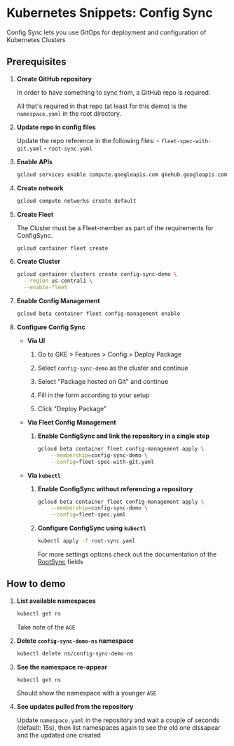 # Kubernetes Snippets: Config Sync

Config Sync lets you use GitOps for deployment and configuration of Kubernetes Clusters

## Prerequisites

1. **Create GitHub repository**

    In order to have something to sync from, a GitHub repo is required.

    All that's required in that repo (at least for this demo) is the `namespace.yaml` in the root directory.

1. **Update repo in config files**

    Update the repo reference in the following files:
        - `fleet-spec-with-git.yaml`
        - `root-sync.yaml`

1. **Enable APIs**

    ```bash
    gcloud services enable compute.googleapis.com gkehub.googleapis.com anthos.googleapis.com
    ```

1. **Create network**

    ```bash
    gcloud compute networks create default
    ```

1. **Create Fleet**

    The Cluster must be a Fleet-member as part of the requirements for ConfigSync.

    ```bash
    gcloud container fleet create
    ```

1. **Create Cluster**

    ```bash
    gcloud container clusters create config-sync-demo \
      --region us-central1 \
      --enable-fleet
    ```

1. **Enable Config Management**

    ```bash
    gcloud beta container fleet config-management enable
    ```

1. **Configure Config Sync**

    - **Via UI**

      1. Go to GKE > Features > Config > Deploy Package

      1. Select `config-sync-demo` as the cluster and continue

      1. Select "Package hosted on Git" and continue

      1. Fill in the form according to your setup

      1. Click "Deploy Package"

    - **Via Fleet Config Management**

      1. **Enable ConfigSync and link the repository in a single step**

            ```bash
            gcloud beta container fleet config-management apply \
                --membership=config-sync-demo \
                --config=fleet-spec-with-git.yaml
            ```

    - **Via `kubectl`**

      1. **Enable ConfigSync without referencing a repository**

            ```bash
            gcloud beta container fleet config-management apply \
                --membership=config-sync-demo \
                --config=fleet-spec.yaml
            ```

      1. **Configure ConfigSync using `kubectl`**
      
            ```bash
            kubectl apply -f root-sync.yaml
            ```

            For more settings options check out the documentation of the [RootSync](https://cloud.google.com/kubernetes-engine/enterprise/config-sync/docs/reference/rootsync-reposync-fields) fields

## How to demo

1. **List available namespaces**

    ```bash
    kubectl get ns
    ```

    Take note of the `AGE`

1. **Delete `config-sync-demo-ns` namespace**

    ```bash
    kubectl delete ns/config-sync-demo-ns
    ```

1. **See the namespace re-appear**

    ```bash
    kubectl get ns
    ```

    Should show the namespace with a younger `AGE`

1. **See updates pulled from the repository**

    Update `namespace.yaml` in the repository and wait a couple of seconds (default: 15s), then list namespaces again to see the old one dissapear and the updated one created
